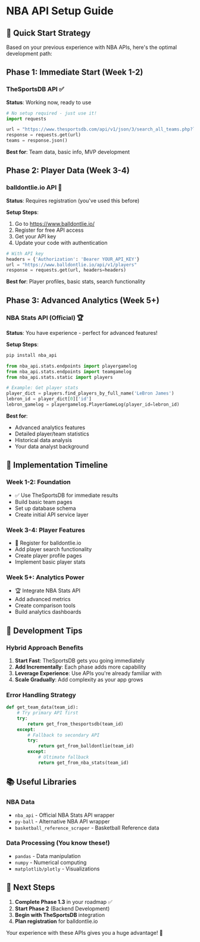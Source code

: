 # NBA API Setup Guide

## 🚀 Quick Start Strategy

Based on your previous experience with NBA APIs, here's the optimal development path:

## Phase 1: Immediate Start (Week 1-2)
### TheSportsDB API ✅
**Status**: Working now, ready to use
```python
# No setup required - just use it!
import requests

url = "https://www.thesportsdb.com/api/v1/json/3/search_all_teams.php?l=NBA"
response = requests.get(url)
teams = response.json()
```

**Best for**: Team data, basic info, MVP development

## Phase 2: Player Data (Week 3-4)
### balldontlie.io API 🔑
**Status**: Requires registration (you've used this before)

**Setup Steps**:
1. Go to https://www.balldontlie.io/
2. Register for free API access
3. Get your API key
4. Update your code with authentication

```python
# With API key
headers = {'Authorization': 'Bearer YOUR_API_KEY'}
url = "https://www.balldontlie.io/api/v1/players"
response = requests.get(url, headers=headers)
```

**Best for**: Player profiles, basic stats, search functionality

## Phase 3: Advanced Analytics (Week 5+)
### NBA Stats API (Official) 🏆
**Status**: You have experience - perfect for advanced features!

**Setup Steps**:
```bash
pip install nba_api
```

```python
from nba_api.stats.endpoints import playergamelog
from nba_api.stats.endpoints import teamgamelog
from nba_api.stats.static import players

# Example: Get player stats
player_dict = players.find_players_by_full_name('LeBron James')
lebron_id = player_dict[0]['id']
lebron_gamelog = playergamelog.PlayerGameLog(player_id=lebron_id)
```

**Best for**: 
- Advanced analytics features
- Detailed player/team statistics  
- Historical data analysis
- Your data analyst background

## 🎯 Implementation Timeline

### Week 1-2: Foundation
- ✅ Use TheSportsDB for immediate results
- Build basic team pages
- Set up database schema
- Create initial API service layer

### Week 3-4: Player Features  
- 🔑 Register for balldontlie.io
- Add player search functionality
- Create player profile pages
- Implement basic player stats

### Week 5+: Analytics Power
- 🏆 Integrate NBA Stats API
- Add advanced metrics
- Create comparison tools
- Build analytics dashboards

## 🔧 Development Tips

### Hybrid Approach Benefits
1. **Start Fast**: TheSportsDB gets you going immediately
2. **Add Incrementally**: Each phase adds more capability
3. **Leverage Experience**: Use APIs you're already familiar with
4. **Scale Gradually**: Add complexity as your app grows

### Error Handling Strategy
```python
def get_team_data(team_id):
    # Try primary API first
    try:
        return get_from_thesportsdb(team_id)
    except:
        # Fallback to secondary API
        try:
            return get_from_balldontlie(team_id)
        except:
            # Ultimate fallback
            return get_from_nba_stats(team_id)
```

## 📚 Useful Libraries

### NBA Data
- `nba_api` - Official NBA Stats API wrapper
- `py-ball` - Alternative NBA API wrapper
- `basketball_reference_scraper` - Basketball Reference data

### Data Processing (You know these!)
- `pandas` - Data manipulation
- `numpy` - Numerical computing
- `matplotlib/plotly` - Visualizations

## 🎯 Next Steps

1. **Complete Phase 1.3** in your roadmap ✅
2. **Start Phase 2** (Backend Development)
3. **Begin with TheSportsDB** integration
4. **Plan registration** for balldontlie.io

Your experience with these APIs gives you a huge advantage! 🚀
